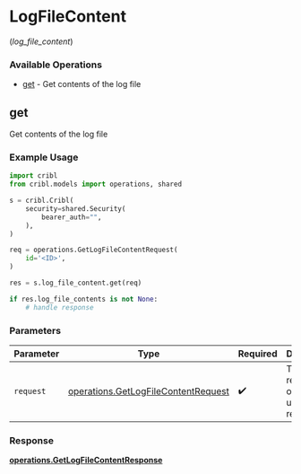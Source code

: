# LogFileContent
(*log_file_content*)

### Available Operations

* [get](#get) - Get contents of the log file

## get

Get contents of the log file

### Example Usage

```python
import cribl
from cribl.models import operations, shared

s = cribl.Cribl(
    security=shared.Security(
        bearer_auth="",
    ),
)

req = operations.GetLogFileContentRequest(
    id='<ID>',
)

res = s.log_file_content.get(req)

if res.log_file_contents is not None:
    # handle response
```

### Parameters

| Parameter                                                                                  | Type                                                                                       | Required                                                                                   | Description                                                                                |
| ------------------------------------------------------------------------------------------ | ------------------------------------------------------------------------------------------ | ------------------------------------------------------------------------------------------ | ------------------------------------------------------------------------------------------ |
| `request`                                                                                  | [operations.GetLogFileContentRequest](../../models/operations/getlogfilecontentrequest.md) | :heavy_check_mark:                                                                         | The request object to use for the request.                                                 |


### Response

**[operations.GetLogFileContentResponse](../../models/operations/getlogfilecontentresponse.md)**

